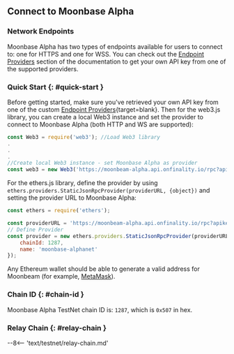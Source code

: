 ## Connect to Moonbase Alpha

### Network Endpoints

Moonbase Alpha has two types of endpoints available for users to connect to: one for HTTPS and one for WSS. You can check out the [Endpoint Providers](/builders/get-started/endpoints/) section of the documentation to get your own API key from one of the supported providers.

### Quick Start {: #quick-start } 

Before getting started, make sure you've retrieved your own API key from one of the custom [Endpoint Providers](/builders/get-started/endpoints/){target=blank}. Then for the web3.js library, you can create a local Web3 instance and set the provider to connect to Moonbase Alpha (both HTTP and WS are supported):

```js
const Web3 = require('web3'); //Load Web3 library
.
.
.
//Create local Web3 instance - set Moonbase Alpha as provider
const web3 = new Web3('https://moonbeam-alpha.api.onfinality.io/rpc?apikey=<insert-api-key>'); 
```
For the ethers.js library, define the provider by using `ethers.providers.StaticJsonRpcProvider(providerURL, {object})` and setting the provider URL to Moonbase Alpha:

```js
const ethers = require('ethers');

const providerURL = 'https://moonbeam-alpha.api.onfinality.io/rpc?apikey=<insert-api-key>';
// Define Provider
const provider = new ethers.providers.StaticJsonRpcProvider(providerURL, {
    chainId: 1287,
    name: 'moonbase-alphanet'
});
```

Any Ethereum wallet should be able to generate a valid address for Moonbeam (for example, [MetaMask](https://metamask.io/)).

### Chain ID {: #chain-id } 

Moonbase Alpha TestNet chain ID is: `1287`, which is `0x507` in hex.

### Relay Chain {: #relay-chain } 

--8<-- 'text/testnet/relay-chain.md'